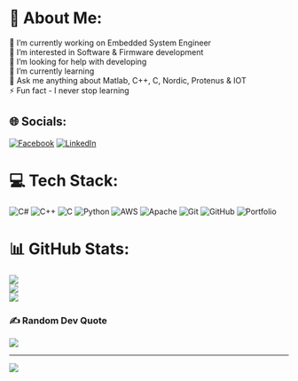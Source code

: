 # 💫 About Me:
🔭 I’m currently working on Embedded System Engineer<br>👯 I’m interested in Software & Firmware development<br>🤝 I’m looking for help with developing<br>🌱 I’m currently learning<br>💬 Ask me anything about Matlab, C++, C, Nordic, Protenus & IOT<br>⚡ Fun fact - I never stop learning


## 🌐 Socials:
[![Facebook](https://img.shields.io/badge/Facebook-%231877F2.svg?logo=Facebook&logoColor=white)](https://facebook.com/faheem.don.988) [![LinkedIn](https://img.shields.io/badge/LinkedIn-%230077B5.svg?logo=linkedin&logoColor=white)](https://linkedin.com/in/muhammadfaheem07) 

# 💻 Tech Stack:
![C#](https://img.shields.io/badge/c%23-%23239120.svg?style=for-the-badge&logo=csharp&logoColor=white) ![C++](https://img.shields.io/badge/c++-%2300599C.svg?style=for-the-badge&logo=c%2B%2B&logoColor=white) ![C](https://img.shields.io/badge/c-%2300599C.svg?style=for-the-badge&logo=c&logoColor=white) ![Python](https://img.shields.io/badge/python-3670A0?style=for-the-badge&logo=python&logoColor=ffdd54) ![AWS](https://img.shields.io/badge/AWS-%23FF9900.svg?style=for-the-badge&logo=amazon-aws&logoColor=white) ![Apache](https://img.shields.io/badge/apache-%23D42029.svg?style=for-the-badge&logo=apache&logoColor=white) ![Git](https://img.shields.io/badge/git-%23F05033.svg?style=for-the-badge&logo=git&logoColor=white) ![GitHub](https://img.shields.io/badge/github-%23121011.svg?style=for-the-badge&logo=github&logoColor=white) ![Portfolio](https://img.shields.io/badge/Portfolio-%23000000.svg?style=for-the-badge&logo=firefox&logoColor=#FF7139)
# 📊 GitHub Stats:
![](https://github-readme-stats.vercel.app/api?username=muhammadfaheem07&theme=dark&hide_border=true&include_all_commits=false&count_private=false)<br/>
![](https://github-readme-streak-stats.herokuapp.com/?user=muhammadfaheem07&theme=dark&hide_border=true)<br/>
![](https://github-readme-stats.vercel.app/api/top-langs/?username=muhammadfaheem07&theme=dark&hide_border=true&include_all_commits=false&count_private=false&layout=compact)

### ✍️ Random Dev Quote
![](https://quotes-github-readme.vercel.app/api?type=horizontal&theme=dark)

---
[![](https://visitcount.itsvg.in/api?id=muhammadfaheem07&icon=0&color=1)](https://visitcount.itsvg.in)

<!-- Proudly created with GPRM ( https://gprm.itsvg.in ) -->
